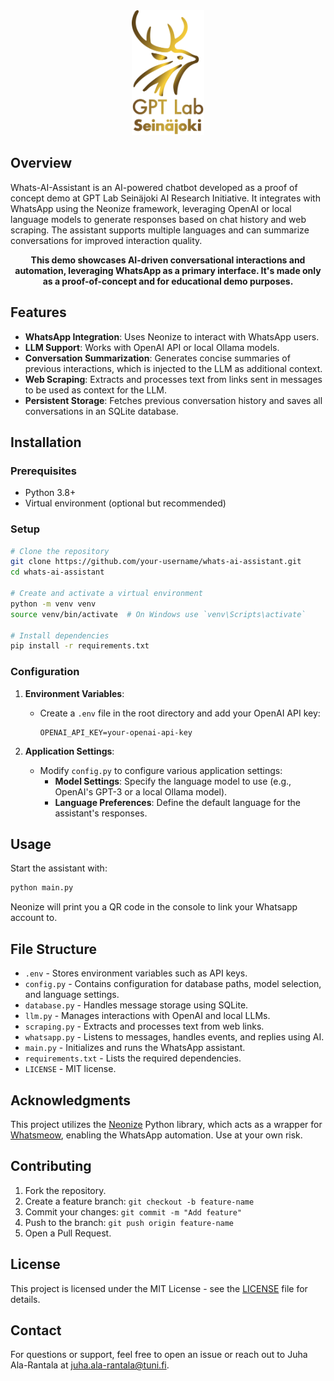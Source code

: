 <div align="center">

<img src="https://raw.githubusercontent.com/Koodattu/ucs-llm-voice-image-edit/main/assets/gls.png" style="height: 200px;" />
    
</div>

## Overview

Whats-AI-Assistant is an AI-powered chatbot developed as a proof of concept demo at GPT Lab Seinäjoki AI Research Initiative. It integrates with WhatsApp using the Neonize framework, leveraging OpenAI or local language models to generate responses based on chat history and web scraping. The assistant supports multiple languages and can summarize conversations for improved interaction quality.

<div align="center">

**This demo showcases AI-driven conversational interactions and automation, leveraging WhatsApp as a primary interface. It's made only as a proof-of-concept and for educational demo purposes.**

</div>

## Features

- **WhatsApp Integration**: Uses Neonize to interact with WhatsApp users.
- **LLM Support**: Works with OpenAI API or local Ollama models.
- **Conversation Summarization**: Generates concise summaries of previous interactions, which is injected to the LLM as additional context.
- **Web Scraping**: Extracts and processes text from links sent in messages to be used as context for the LLM.
- **Persistent Storage**: Fetches previous conversation history and saves all conversations in an SQLite database.

## Installation

### Prerequisites

- Python 3.8+
- Virtual environment (optional but recommended)

### Setup

```bash
# Clone the repository
git clone https://github.com/your-username/whats-ai-assistant.git
cd whats-ai-assistant

# Create and activate a virtual environment
python -m venv venv
source venv/bin/activate  # On Windows use `venv\Scripts\activate`

# Install dependencies
pip install -r requirements.txt
```

### Configuration

1. **Environment Variables**:
   - Create a `.env` file in the root directory and add your OpenAI API key:
     ```plaintext
     OPENAI_API_KEY=your-openai-api-key
     ```

2. **Application Settings**:
   - Modify `config.py` to configure various application settings:
     - **Model Settings**: Specify the language model to use (e.g., OpenAI's GPT-3 or a local Ollama model).
     - **Language Preferences**: Define the default language for the assistant's responses.
## Usage

Start the assistant with:

```bash
python main.py
```

Neonize will print you a QR code in the console to link your Whatsapp account to.

## File Structure

- `.env` - Stores environment variables such as API keys.
- `config.py` - Contains configuration for database paths, model selection, and language settings.
- `database.py` - Handles message storage using SQLite.
- `llm.py` - Manages interactions with OpenAI and local LLMs.
- `scraping.py` - Extracts and processes text from web links.
- `whatsapp.py` - Listens to messages, handles events, and replies using AI.
- `main.py` - Initializes and runs the WhatsApp assistant.
- `requirements.txt` - Lists the required dependencies.
- `LICENSE` - MIT license.

## Acknowledgments

This project utilizes the [Neonize](https://github.com/krypton-byte/neonize) Python library, which acts as a wrapper for [Whatsmeow](https://github.com/tulir/whatsmeow), enabling the WhatsApp automation. Use at your own risk.

## Contributing

1. Fork the repository.
2. Create a feature branch: `git checkout -b feature-name`
3. Commit your changes: `git commit -m "Add feature"`
4. Push to the branch: `git push origin feature-name`
5. Open a Pull Request.

## License

This project is licensed under the MIT License - see the [LICENSE](LICENSE) file for details.

## Contact

For questions or support, feel free to open an issue or reach out to Juha Ala-Rantala at [juha.ala-rantala@tuni.fi](mailto:juha.ala-rantala@tuni.fi).

